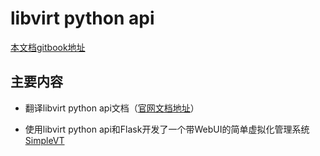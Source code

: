 # libvirt python api

[本文档gitbook地址](https://frank6866.gitbooks.io/libvirt-python-doc/content/)

## 主要内容

* 翻译libvirt python api文档（[官网文档地址](http://libvirt.org/docs/libvirt-appdev-guide-python/en-US/html/)）

* 使用libvirt python api和Flask开发了一个带WebUI的简单虚拟化管理系统[SimpleVT](https://github.com/frank6866/SimpleVT)

